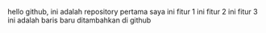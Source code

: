 hello github, ini adalah repository pertama saya
ini fitur 1
ini fitur 2
ini fitur 3
ini adalah baris baru ditambahkan di github
